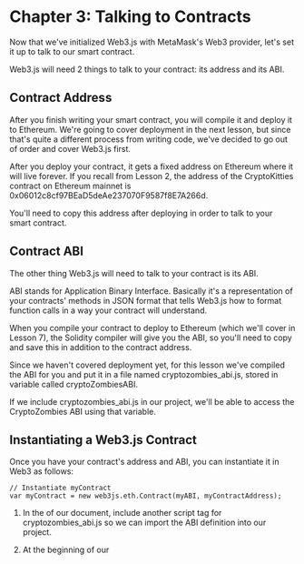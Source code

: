 # Chapter 3: Talking to Contracts

Now that we've initialized Web3.js with MetaMask's Web3 provider, let's set it up to talk to our smart contract.

Web3.js will need 2 things to talk to your contract: its address and its ABI.

## Contract Address

After you finish writing your smart contract, you will compile it and deploy it to Ethereum. We're going to cover deployment in the next lesson, but since that's quite a different process from writing code, we've decided to go out of order and cover Web3.js first.

After you deploy your contract, it gets a fixed address on Ethereum where it will live forever. If you recall from Lesson 2, the address of the CryptoKitties contract on Ethereum mainnet is 0x06012c8cf97BEaD5deAe237070F9587f8E7A266d.

You'll need to copy this address after deploying in order to talk to your smart contract.

## Contract ABI

The other thing Web3.js will need to talk to your contract is its ABI.

ABI stands for Application Binary Interface. Basically it's a representation of your contracts' methods in JSON format that tells Web3.js how to format function calls in a way your contract will understand.

When you compile your contract to deploy to Ethereum (which we'll cover in Lesson 7), the Solidity compiler will give you the ABI, so you'll need to copy and save this in addition to the contract address.

Since we haven't covered deployment yet, for this lesson we've compiled the ABI for you and put it in a file named cryptozombies_abi.js, stored in variable called cryptoZombiesABI.

If we include cryptozombies_abi.js in our project, we'll be able to access the CryptoZombies ABI using that variable.

## Instantiating a Web3.js Contract

Once you have your contract's address and ABI, you can instantiate it in Web3 as follows:

```
// Instantiate myContract
var myContract = new web3js.eth.Contract(myABI, myContractAddress);
```

1. In the <head> of our document, include another script tag for cryptozombies_abi.js so we can import the ABI definition into our project.

2. At the beginning of our <script> tag in the <body>, declare a var named cryptoZombies, but don't set it equal to anything. Later we'll use this variable to store our instantiated contract.

3. Next, create a function named startApp(). We'll fill in the body in the next 2 steps.

4. The first thing startApp() should do is declare a var named cryptoZombiesAddress and set it equal to the string "YOUR_CONTRACT_ADDRESS" (this is the address of the CryptoZombies contract on mainnet).

5. Lastly, let's instantiate our contract. Set cryptoZombies equal to a new web3js.eth.Contract like we did in the example code above. (Using cryptoZombiesABI, which gets imported with our script tag, and cryptoZombiesAddress from above).
